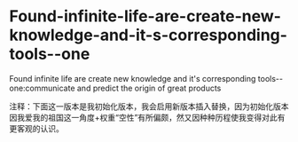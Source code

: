 # Found-infinite-life-are-create-new-knowledge-and-it-s-corresponding-tools--one
 Found infinite life are create new knowledge  and it's corresponding tools--one:communicate and predict the origin of great products

注释：下面这一版本是我初始化版本，我会启用新版本插入替换，因为初始化版本因我爱我的祖国这一角度+权重“空性”有所偏颇，然又因种种历程使我变得对此有更客观的认识。

